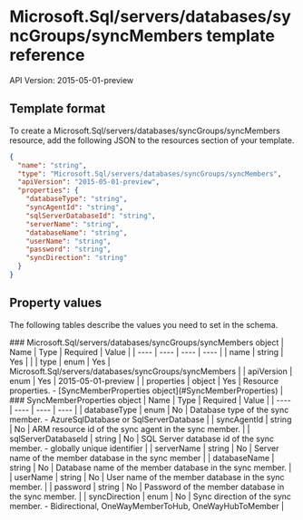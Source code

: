 # Microsoft.Sql/servers/databases/syncGroups/syncMembers template reference
API Version: 2015-05-01-preview
## Template format

To create a Microsoft.Sql/servers/databases/syncGroups/syncMembers resource, add the following JSON to the resources section of your template.

```json
{
  "name": "string",
  "type": "Microsoft.Sql/servers/databases/syncGroups/syncMembers",
  "apiVersion": "2015-05-01-preview",
  "properties": {
    "databaseType": "string",
    "syncAgentId": "string",
    "sqlServerDatabaseId": "string",
    "serverName": "string",
    "databaseName": "string",
    "userName": "string",
    "password": "string",
    "syncDirection": "string"
  }
}
```
## Property values

The following tables describe the values you need to set in the schema.

<a id="Microsoft.Sql/servers/databases/syncGroups/syncMembers" />
### Microsoft.Sql/servers/databases/syncGroups/syncMembers object
|  Name | Type | Required | Value |
|  ---- | ---- | ---- | ---- |
|  name | string | Yes |  |
|  type | enum | Yes | Microsoft.Sql/servers/databases/syncGroups/syncMembers |
|  apiVersion | enum | Yes | 2015-05-01-preview |
|  properties | object | Yes | Resource properties. - [SyncMemberProperties object](#SyncMemberProperties) |


<a id="SyncMemberProperties" />
### SyncMemberProperties object
|  Name | Type | Required | Value |
|  ---- | ---- | ---- | ---- |
|  databaseType | enum | No | Database type of the sync member. - AzureSqlDatabase or SqlServerDatabase |
|  syncAgentId | string | No | ARM resource id of the sync agent in the sync member. |
|  sqlServerDatabaseId | string | No | SQL Server database id of the sync member. - globally unique identifier |
|  serverName | string | No | Server name of the member database in the sync member |
|  databaseName | string | No | Database name of the member database in the sync member. |
|  userName | string | No | User name of the member database in the sync member. |
|  password | string | No | Password of the member database in the sync member. |
|  syncDirection | enum | No | Sync direction of the sync member. - Bidirectional, OneWayMemberToHub, OneWayHubToMember |

